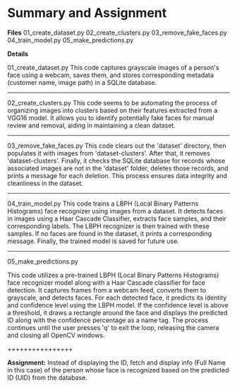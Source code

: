 <h1>Summary and Assignment</h1>

<strong>Files</strong>
01_create_dataset.py
02_create_clusters.py
03_remove_fake_faces.py
04_train_model.py
05_make_predictions.py

<strong>Details</strong>

01_create_dataset.py
This code captures grayscale images of a person's face using a webcam, saves them, and stores corresponding metadata (customer name, image path) in a SQLite database.

------

02_create_clusters.py
This code seems to be automating the process of organizing images into clusters based on their features extracted from a VGG16 model. It allows you to identify potentially fake faces for manual review and removal, aiding in maintaining a clean dataset.

------

03_remove_fake_faces.py
This code clears out the 'dataset' directory, then populates it with images from 'dataset-clusters'. After that, it removes 'dataset-clusters'. Finally, it checks the SQLite database for records whose associated images are not in the 'dataset' folder, deletes those records, and prints a message for each deletion. This process ensures data integrity and cleanliness in the dataset.

------

04_train_model.py
This code trains a LBPH (Local Binary Patterns Histograms) face recognizer using images from a dataset. It detects faces in images using a Haar Cascade Classifier, extracts face samples, and their corresponding labels. The LBPH recognizer is then trained with these samples. If no faces are found in the dataset, it prints a corresponding message. Finally, the trained model is saved for future use.

------

05_make_predictions.py

This code utilizes a pre-trained LBPH (Local Binary Patterns Histograms) face recognizer model along with a Haar Cascade classifier for face detection. It captures frames from a webcam feed, converts them to grayscale, and detects faces. For each detected face, it predicts its identity and confidence level using the LBPH model. If the confidence level is above a threshold, it draws a rectangle around the face and displays the predicted ID along with the confidence percentage as a name tag. The process continues until the user presses 'q' to exit the loop, releasing the camera and closing all OpenCV windows.

++++++++++++++++

<strong>Assignment:</strong>
Instead of displaying the ID, fetch and display info (Full Name in this case) of the person whose face is recognized based on the predicted ID (UID) from the database.

